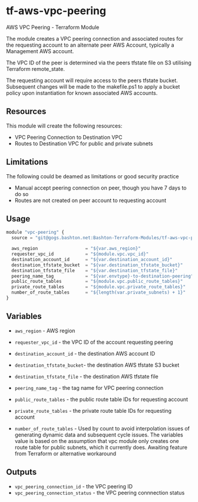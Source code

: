 tf-aws-vpc-peering
==================

AWS VPC Peering - Terraform Module

The module creates a VPC peering connection and associated routes for the requesting account to an alternate peer AWS Account, typically a Management AWS account.

The VPC ID of the peer is determined via the peers tfstate file on S3 utilising Terraform remote_state.

The requesting account will require access to the peers tfstate bucket. Subsequent changes will be made to the makefile.ps1 to apply a bucket policy upon instantiation for known associated AWS accounts.   

Resources
---------

This module will create the following resources:

- VPC Peering Connection to Destination VPC
- Routes to Destination VPC for public and private subnets

Limitations
-----------

The following could be deamed as limitations or good security practice

- Manual accept peering connection on peer, though you have 7 days to do so
- Routes are not created on peer account to requesting account

Usage
-----

```js
module "vpc-peering" {
  source = "git@gogs.bashton.net:Bashton-Terraform-Modules/tf-aws-vpc-peering.git"

  aws_region                  = "${var.aws_region}"
  requester_vpc_id            = "${module.vpc.vpc_id}"
  destination_account_id      = "${var.destination_account_id}"
  destination_tfstate_bucket  = "${var.destination_tfstate_bucket}"
  destination_tfstate_file    = "${var.destination_tfstate_file}"
  peering_name_tag            = "${var.envtype}-to-destination-peering"
  public_route_tables         = "${module.vpc.public_route_tables}"
  private_route_tables        = "${module.vpc.private_route_tables}"
  number_of_route_tables      = "${length(var.private_subnets) + 1}"
}
```

Variables
---------

- `aws_region`                - AWS region
- `requester_vpc_id`          - the VPC ID of the account requesting peering
- `destination_account_id`    - the destination AWS account ID
- `destination_tfstate_bucket`- the destination AWS tfstate S3 bucket
- `destination_tfstate_file`  - the destination AWS tfstate file
- `peering_name_tag`          - the tag name for VPC peering connection
- `public_route_tables`       - the public route table IDs for requesting account
- `private_route_tables`      - the private route table IDs for requesting account

- `number_of_route_tables`    - Used by count to avoid interpolation issues of generating dynamic data and subsequent cycle issues. The variables value is based on the assumption that vpc module only creates one route table for public subnets, which it currently does. Awaiting feature from Terraform or alternative workaround

Outputs
-------

- `vpc_peering_connection_id`     - the VPC peering ID
- `vpc_peering_connection_status` - the VPC peering connnection status
